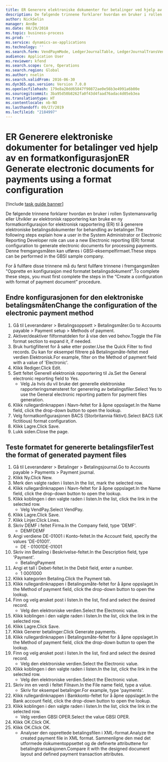 ```yaml
---
title: ER Generere elektroniske dokumenter for betalinger ved hjelp av en formatkonfigurasjon
description: De følgende trinnene forklarer hvordan en bruker i rollen Systemansvarlig eller Utvikler av elektronisk rapportering kan bruke en ny formatkonfigurasjon for elektronisk rapportering (ER) til å generere elektroniske betalingsdokumenter for behandling av betalinger.
author: NickSelin
manager: AnnBe
ms.date: 08/29/2018
ms.topic: business-process
ms.prod: ''
ms.service: dynamics-ax-applications
ms.technology: ''
ms.search.form: VendPaymMode, LedgerJournalTable, LedgerJournalTransVendPaym, BankAccountTableLookUp
audience: Application User
ms.reviewer: kfend
ms.search.scope: Core, Operations
ms.search.region: Global
ms.author: nselin
ms.search.validFrom: 2016-06-30
ms.dyn365.ops.version: Version 7.0.0
ms.openlocfilehash: 179e8a20dd65847f90872ae0e56b3e4991a6b00e
ms.sourcegitcommit: 3ba95d50b8262fa0f43d4faad76adac4d05eb3ea
ms.translationtype: HT
ms.contentlocale: nb-NO
ms.lasthandoff: 09/27/2019
ms.locfileid: "2184997"
---
```

# <a name="er-generate-electronic-documents-for-payments-using-a-format-configuration"></a><span data-ttu-id="7db95-103">ER Generere elektroniske dokumenter for betalinger ved hjelp av en formatkonfigurasjon</span><span class="sxs-lookup"><span data-stu-id="7db95-103">ER Generate electronic documents for payments using a format configuration</span></span>

[!include [task guide banner](../../includes/task-guide-banner.md)]

<span data-ttu-id="7db95-104">De følgende trinnene forklarer hvordan en bruker i rollen Systemansvarlig eller Utvikler av elektronisk rapportering kan bruke en ny formatkonfigurasjon for elektronisk rapportering (ER) til å generere elektroniske betalingsdokumenter for behandling av betalinger.</span><span class="sxs-lookup"><span data-stu-id="7db95-104">The following steps explain how a user in the System Administrator or Electronic Reporting Developer role can use a new Electronic reporting (ER) format configuration to generate electronic documents for processing payments.</span></span> <span data-ttu-id="7db95-105">Denne fremgangsmåten kan utføres i GBSI-eksempelfirmaet.</span><span class="sxs-lookup"><span data-stu-id="7db95-105">These steps can be performed in the GBSI sample company.</span></span>

<span data-ttu-id="7db95-106">For å fullføre disse trinnene må du først fullføre trinnene i fremgangsmåten "Opprette en konfigurasjon med formatet betalingsdokument".</span><span class="sxs-lookup"><span data-stu-id="7db95-106">To complete these steps, you must first complete the steps in the “Create a configuration with format of payment document” procedure.</span></span>


## <a name="change-the-configuration-of-the-electronic-payment-method"></a><span data-ttu-id="7db95-107">Endre konfigurasjonen for den elektroniske betalingsmåten</span><span class="sxs-lookup"><span data-stu-id="7db95-107">Change the configuration of the electronic payment method</span></span>
1. <span data-ttu-id="7db95-108">Gå til Leverandører > Betalingsoppsett > Betalingsmåter.</span><span class="sxs-lookup"><span data-stu-id="7db95-108">Go to Accounts payable > Payment setup > Methods of payment.</span></span>
2. <span data-ttu-id="7db95-109">Aktiver/deaktiver filformatdelen for å vise den ved behov.</span><span class="sxs-lookup"><span data-stu-id="7db95-109">Toggle the File format section to expand it, if needed.</span></span>
3. <span data-ttu-id="7db95-110">Bruk hurtigfilteret for å søke etter poster.</span><span class="sxs-lookup"><span data-stu-id="7db95-110">Use the Quick Filter to find records.</span></span> <span data-ttu-id="7db95-111">Du kan for eksempel filtrere på Betalingsmåte-feltet med verdien Elektronisk.</span><span class="sxs-lookup"><span data-stu-id="7db95-111">For example, filter on the Method of payment field with a value of 'Electronic'.</span></span>
4. <span data-ttu-id="7db95-112">Klikk Rediger.</span><span class="sxs-lookup"><span data-stu-id="7db95-112">Click Edit.</span></span>
5. <span data-ttu-id="7db95-113">Sett feltet Generell elektronisk rapportering til Ja.</span><span class="sxs-lookup"><span data-stu-id="7db95-113">Set the General electronic reporting field to Yes.</span></span>
    * <span data-ttu-id="7db95-114">Velg Ja hvis du vil bruke det generelle elektroniske rapporteringsmønsteret for generering av betalingsfiler.</span><span class="sxs-lookup"><span data-stu-id="7db95-114">Select Yes to use the General electronic reporting pattern for payment files generation.</span></span>  
6. <span data-ttu-id="7db95-115">Klikk rullegardinknappen i Navn-feltet for å åpne oppslaget.</span><span class="sxs-lookup"><span data-stu-id="7db95-115">In the Name field, click the drop-down button to open the lookup.</span></span>
7. <span data-ttu-id="7db95-116">Velg formatkonfigurasjonen BACS (Storbritannia fiktivt).</span><span class="sxs-lookup"><span data-stu-id="7db95-116">Select BACS (UK fictitious) format configuration.</span></span>
8. <span data-ttu-id="7db95-117">Klikk Lagre.</span><span class="sxs-lookup"><span data-stu-id="7db95-117">Click Save.</span></span>
9. <span data-ttu-id="7db95-118">Lukk siden.</span><span class="sxs-lookup"><span data-stu-id="7db95-118">Close the page.</span></span>

## <a name="test-the-format-of-generated-payment-files"></a><span data-ttu-id="7db95-119">Teste formatet for genererte betalingsfiler</span><span class="sxs-lookup"><span data-stu-id="7db95-119">Test the format of generated payment files</span></span>
1. <span data-ttu-id="7db95-120">Gå til Leverandører > Betalinger > Betalingsjournal.</span><span class="sxs-lookup"><span data-stu-id="7db95-120">Go to Accounts payable > Payments > Payment journal.</span></span>
2. <span data-ttu-id="7db95-121">Klikk Ny.</span><span class="sxs-lookup"><span data-stu-id="7db95-121">Click New.</span></span>
3. <span data-ttu-id="7db95-122">Merk den valgte raden i listen.</span><span class="sxs-lookup"><span data-stu-id="7db95-122">In the list, mark the selected row.</span></span>
4. <span data-ttu-id="7db95-123">Klikk rullegardinknappen i Navn-feltet for å åpne oppslaget.</span><span class="sxs-lookup"><span data-stu-id="7db95-123">In the Name field, click the drop-down button to open the lookup.</span></span>
5. <span data-ttu-id="7db95-124">Klikk koblingen i den valgte raden i listen.</span><span class="sxs-lookup"><span data-stu-id="7db95-124">In the list, click the link in the selected row.</span></span>
    * <span data-ttu-id="7db95-125">Velg VendPay.</span><span class="sxs-lookup"><span data-stu-id="7db95-125">Select VendPay.</span></span>  
6. <span data-ttu-id="7db95-126">Klikk Lagre.</span><span class="sxs-lookup"><span data-stu-id="7db95-126">Click Save.</span></span>
7. <span data-ttu-id="7db95-127">Klikk Linjer.</span><span class="sxs-lookup"><span data-stu-id="7db95-127">Click Lines.</span></span>
8. <span data-ttu-id="7db95-128">Skriv DEMF i feltet Firma.</span><span class="sxs-lookup"><span data-stu-id="7db95-128">In the Company field, type 'DEMF'.</span></span>
    * <span data-ttu-id="7db95-129">DEMF</span><span class="sxs-lookup"><span data-stu-id="7db95-129">DEMF</span></span>  
9. <span data-ttu-id="7db95-130">Angi verdiene DE-01001 i Konto-feltet.</span><span class="sxs-lookup"><span data-stu-id="7db95-130">In the Account field, specify the values 'DE-01001'.</span></span>
    * <span data-ttu-id="7db95-131">DE - 01001</span><span class="sxs-lookup"><span data-stu-id="7db95-131">DE-01001</span></span>  
10. <span data-ttu-id="7db95-132">Skriv inn Betaling i Beskrivelse-feltet.</span><span class="sxs-lookup"><span data-stu-id="7db95-132">In the Description field, type 'Payment'.</span></span>
    * <span data-ttu-id="7db95-133">Betaling</span><span class="sxs-lookup"><span data-stu-id="7db95-133">Payment</span></span>  
11. <span data-ttu-id="7db95-134">Angi et tall i Debet-feltet.</span><span class="sxs-lookup"><span data-stu-id="7db95-134">In the Debit field, enter a number.</span></span>
    * <span data-ttu-id="7db95-135">1 000</span><span class="sxs-lookup"><span data-stu-id="7db95-135">1000</span></span>  
12. <span data-ttu-id="7db95-136">Klikk kategorien Betaling.</span><span class="sxs-lookup"><span data-stu-id="7db95-136">Click the Payment tab.</span></span>
13. <span data-ttu-id="7db95-137">Klikk rullegardinknappen i Betalingsmåte-feltet for å åpne oppslaget.</span><span class="sxs-lookup"><span data-stu-id="7db95-137">In the Method of payment field, click the drop-down button to open the lookup.</span></span>
14. <span data-ttu-id="7db95-138">Finn og velg ønsket post i listen.</span><span class="sxs-lookup"><span data-stu-id="7db95-138">In the list, find and select the desired record.</span></span>
    * <span data-ttu-id="7db95-139">Velg den elektroniske verdien.</span><span class="sxs-lookup"><span data-stu-id="7db95-139">Select the Electronic value.</span></span>  
15. <span data-ttu-id="7db95-140">Klikk koblingen i den valgte raden i listen.</span><span class="sxs-lookup"><span data-stu-id="7db95-140">In the list, click the link in the selected row.</span></span>
16. <span data-ttu-id="7db95-141">Klikk Lagre.</span><span class="sxs-lookup"><span data-stu-id="7db95-141">Click Save.</span></span>
17. <span data-ttu-id="7db95-142">Klikk Generer betalinger.</span><span class="sxs-lookup"><span data-stu-id="7db95-142">Click Generate payments.</span></span>
18. <span data-ttu-id="7db95-143">Klikk rullegardinknappen i Betalingsmåte-feltet for å åpne oppslaget.</span><span class="sxs-lookup"><span data-stu-id="7db95-143">In the Method of payment field, click the drop-down button to open the lookup.</span></span>
19. <span data-ttu-id="7db95-144">Finn og velg ønsket post i listen.</span><span class="sxs-lookup"><span data-stu-id="7db95-144">In the list, find and select the desired record.</span></span>
    * <span data-ttu-id="7db95-145">Velg den elektroniske verdien.</span><span class="sxs-lookup"><span data-stu-id="7db95-145">Select the Electronic value.</span></span>  
20. <span data-ttu-id="7db95-146">Klikk koblingen i den valgte raden i listen.</span><span class="sxs-lookup"><span data-stu-id="7db95-146">In the list, click the link in the selected row.</span></span>
    * <span data-ttu-id="7db95-147">Velg den elektroniske verdien.</span><span class="sxs-lookup"><span data-stu-id="7db95-147">Select the Electronic value.</span></span>  
21. <span data-ttu-id="7db95-148">Skriv inn en verdi i feltet Filnavn.</span><span class="sxs-lookup"><span data-stu-id="7db95-148">In the File name field, type a value.</span></span>
    * <span data-ttu-id="7db95-149">Skriv for eksempel betalinger.</span><span class="sxs-lookup"><span data-stu-id="7db95-149">For example, type 'payments'.</span></span>  
22. <span data-ttu-id="7db95-150">Klikk rullegardinknappen i Bankkonto-feltet for å åpne oppslaget.</span><span class="sxs-lookup"><span data-stu-id="7db95-150">In the Bank account field, click the drop-down button to open the lookup.</span></span>
23. <span data-ttu-id="7db95-151">Klikk koblingen i den valgte raden i listen.</span><span class="sxs-lookup"><span data-stu-id="7db95-151">In the list, click the link in the selected row.</span></span>
    * <span data-ttu-id="7db95-152">Velg verdien GBSI OPER.</span><span class="sxs-lookup"><span data-stu-id="7db95-152">Select the value GBSI OPER.</span></span>  
24. <span data-ttu-id="7db95-153">Klikk OK.</span><span class="sxs-lookup"><span data-stu-id="7db95-153">Click OK.</span></span>
25. <span data-ttu-id="7db95-154">Klikk OK.</span><span class="sxs-lookup"><span data-stu-id="7db95-154">Click OK.</span></span>
    * <span data-ttu-id="7db95-155">Analyser den opprettede betalingsfilen i XML-format.</span><span class="sxs-lookup"><span data-stu-id="7db95-155">Analyze the created payment file in XML format.</span></span> <span data-ttu-id="7db95-156">Sammenligne den med det utformede dokumentoppsettet og de definerte attributtene for betalingtransaksjonen.</span><span class="sxs-lookup"><span data-stu-id="7db95-156">Compare it with the designed document layout and defined payment transaction attributes.</span></span>  

